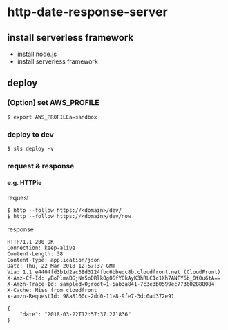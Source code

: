 http-date-response-server
============================

install serverless framework
----------------------------

* install node.js
* install serverless framework


deploy
----------------------------

### (Option) set AWS_PROFILE

```
$ export AWS_PROFILEa=sandbox
```

### deploy to dev

```
$ sls deploy -v
```

### request & response

#### e.g. HTTPie

request

```
$ http --follow https://<domain>/dev/
$ http --follow https://<domain>/dev/now
```

response

```
HTTP/1.1 200 OK
Connection: keep-alive
Content-Length: 38
Content-Type: application/json
Date: Thu, 22 Mar 2018 12:57:37 GMT
Via: 1.1 e4404fd3b1d2ac38d3124fbc6bbedc8b.cloudfront.net (CloudFront)
X-Amz-Cf-Id: yBoPlmaBGjNa5oDRlkOgOSfYOkAyK3hRLC1c1Xh7ANFY6b_0t0u6tA==
X-Amzn-Trace-Id: sampled=0;root=1-5ab3a841-7c3e3b0599ec773602888084
X-Cache: Miss from cloudfront
x-amzn-RequestId: 98a8160c-2dd0-11e8-9fe7-3dc0ad372e91

{
    "date": "2018-03-22T12:57:37.271836"
}

```
